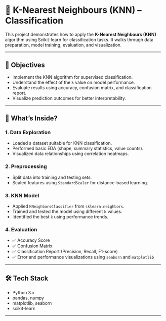 # 📌 K-Nearest Neighbours (KNN) – Classification

This project demonstrates how to apply the **K-Nearest Neighbours (KNN)** algorithm using Scikit-learn for classification tasks. It walks through data preparation, model training, evaluation, and visualization.

---

## 🎯 Objectives

- Implement the KNN algorithm for supervised classification.
- Understand the effect of the `k` value on model performance.
- Evaluate results using accuracy, confusion matrix, and classification report.
- Visualize prediction outcomes for better interpretability.

---

## 🧠 What’s Inside?

### 1. Data Exploration
- Loaded a dataset suitable for KNN classification.
- Performed basic EDA (shape, summary statistics, value counts).
- Visualized data relationships using correlation heatmaps.

### 2. Preprocessing
- Split data into training and testing sets.
- Scaled features using `StandardScaler` for distance-based learning.

### 3. KNN Model
- Applied `KNeighborsClassifier` from `sklearn.neighbors`.
- Trained and tested the model using different `k` values.
- Identified the best `k` using performance trends.

### 4. Evaluation
- ✅ Accuracy Score
- ✅ Confusion Matrix
- ✅ Classification Report (Precision, Recall, F1-score)
- ✅ Error and performance visualizations using `seaborn` and `matplotlib`

---

## 🛠️ Tech Stack

- Python 3.x
- pandas, numpy
- matplotlib, seaborn
- scikit-learn

---

